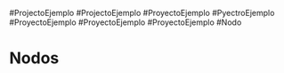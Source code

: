 #ProjectoEjemplo
#ProjectoEjemplo
#ProyectoEjemplo
#PyectroEjemplo
#ProyectoEjemplo
#ProyectoEjemplo
#ProyectoEjemplo
#Nodo
# Nodos

